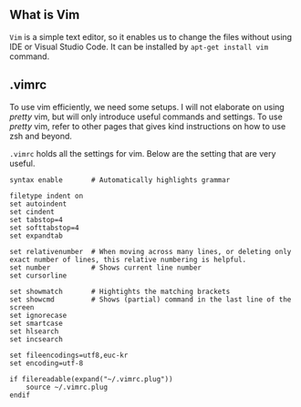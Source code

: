## What is Vim
`Vim` is a simple text editor, so it enables us to change the files without using IDE or Visual Studio Code.
It can be installed by `apt-get install vim` command.

## .vimrc
To use vim efficiently, we need some setups. I will not elaborate on using *pretty* vim, but will only introduce useful commands and settings. To use *pretty* vim, refer to other pages that gives kind instructions on how to use zsh and beyond.

`.vimrc` holds all the settings for vim. Below are the setting that are very useful.
```
syntax enable       # Automatically highlights grammar

filetype indent on
set autoindent
set cindent
set tabstop=4
set softtabstop=4
set expandtab

set relativenumber  # When moving across many lines, or deleting only exact number of lines, this relative numbering is helpful.
set number          # Shows current line number
set cursorline

set showmatch       # Hightights the matching brackets
set showcmd         # Shows (partial) command in the last line of the screen
set ignorecase
set smartcase
set hlsearch        
set incsearch       

set fileencodings=utf8,euc-kr
set encoding=utf-8

if filereadable(expand("~/.vimrc.plug"))
    source ~/.vimrc.plug
endif
```

